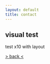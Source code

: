 ```yaml
---
layout: default
title: contact
---
```


## visual test

test x10 with layout

<div style="text-align:center"> 
        <script src="https://cdnjs.cloudflare.com/ajax/libs/p5.js/1.9.0/p5.min.js"></script>
    <script src="mySketch.js"></script>
</div>



[> back <](./)

